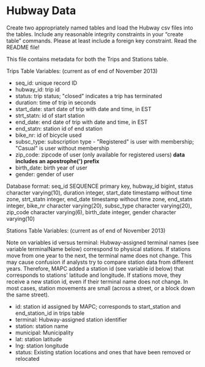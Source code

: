 # Hubway Data

Create two appropriately named tables and load the Hubway csv files into the tables. Include any reasonable integrity constraints in your “create table” commands. Please at least include a foreign key constraint. Read the README file!

This file contains metadata for both the Trips and Stations table.

Trips Table Variables: (current as of end of November 2013)
- seq_id: unique record ID
- hubway_id: trip id
- status: trip status; "closed" indicates a trip has terminated
- duration: time of trip in seconds
- start_date: start date of trip with date and time, in EST
- strt_statn: id of start station
- end_date: end date of trip with date and time, in EST
- end_statn: station id of end station
- bike_nr: id of bicycle used
- subsc_type: subscription type - "Registered" is user with membership; "Casual" is user without membership
- zip_code: zipcode of user (only available for registered users) **data includes an apostrophe(') prefix**
- birth_date: birth year of user
- gender: gender of user

Database format:
  seq_id 	SEQUENCE primary key,
  hubway_id 	bigint,
  status 	character varying(10),
  duration 	integer,
  start_date 	timestamp without time zone,
  strt_statn 	integer,
  end_date 	timestamp without time zone,
  end_statn 	integer,
  bike_nr 	character varying(20),
  subsc_type 	character varying(20),
  zip_code 	character varying(6),
  birth_date 	integer,
  gender 	character varying(10)



Stations Table Variables: (current as of end of November 2013)

Note on variables id versus terminal: Hubway-assigned terminal names (see variable terminalName below) correspond to physical stations. If stations move from one year to the next, the terminal name does not change. This may cause confusion if analysts try to compare station data from different years. Therefore, MAPC added a station id (see variable id below) that corresponds to stations' latitude and longitude. If stations move, they receive a new station id, even if their terminal name does not change. In most cases, station movements are small (across a street, or a block down the same street). 

- id: station id assigned by MAPC; corresponds to start_station and end_station_id in trips table
- terminal: Hubway-assigned station identifier
- station: station name
- municipal: Municipality
- lat: station latitude
- lng: station longitude
- status: Existing station locations and ones that have been removed or relocated
